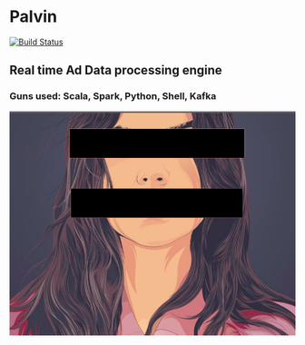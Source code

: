 # Palvin
[![Build Status](https://travis-ci.org/blondie-engineering/Palvin.svg?branch=master)](https://travis-ci.org/blondie-engineering/Palvin)
## Real time Ad Data processing engine
### Guns used: Scala, Spark, Python, Shell, Kafka

![alt text](https://github.com/blondie-engineering/Palvin/blob/master/media/palvin.jpg)

